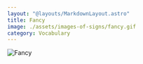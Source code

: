 ```yaml
---
layout: "@layouts/MarkdownLayout.astro"
title: Fancy
image: ./assets/images-of-signs/fancy.gif
category: Vocabulary
---
```


![Fancy](@signs/fancy.gif)
